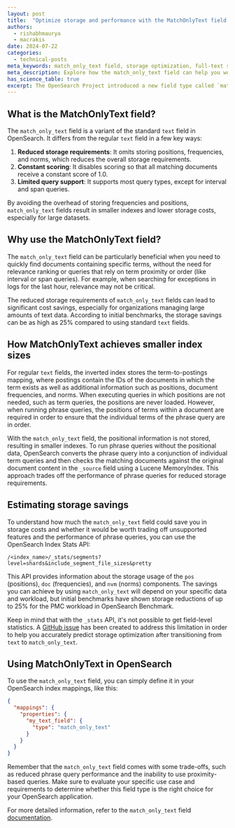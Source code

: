 ```yaml
---
layout: post
title:  "Optimize storage and performance with the MatchOnlyText field in OpenSearch"
authors:
  - rishabhmaurya
  - macrakis
date: 2024-07-22
categories:
  - technical-posts
meta_keywords: match_only_text field, storage optimization, full-text search OpenSearch, text query performance
meta_description: Explore how the match_only_text field can help you work with large datasets in OpenSearch while making it possible to optimize storage and performance at a reduced cost.
has_science_table: true
excerpt: The OpenSearch Project introduced a new field type called `match_only_text` in version 2.12. This field type is designed for full-text search scenarios where scoring and positional information of terms within a document are not critical. If you're working with large datasets in OpenSearch and looking to optimize storage and performance, then the `match_only_text` field could be an interesting option to explore.
---
```



<style>

.light-green-clr {
    background-color: #e3f8e3;
}

.bold {
    font-weight: 700;
}

.left {
    text-align: left;
}

.center {
    text-align: center;
}

table { 
    font-size: 16px; 
}

h3 {
    font-size: 22px;
}

th {
    background-color: #f5f7f7;
}​

</style>


## What is the MatchOnlyText field?

The `match_only_text` field is a variant of the standard `text` field in OpenSearch. It differs from the regular `text` field in a few key ways:

1. **Reduced storage requirements**: It omits storing positions, frequencies, and norms, which reduces the overall storage requirements.
2. **Constant scoring**: It disables scoring so that all matching documents receive a constant score of 1.0.
3. **Limited query support**: It supports most query types, except for interval and span queries.

By avoiding the overhead of storing frequencies and positions, `match_only_text` fields result in smaller indexes and lower storage costs, especially for large datasets.

## Why use the MatchOnlyText field?

The `match_only_text` field can be particularly beneficial when you need to quickly find documents containing specific terms, without the need for relevance ranking or queries that rely on term proximity or order (like interval or span queries). For example, when searching for exceptions in logs for the last hour, relevance may not be critical.

The reduced storage requirements of `match_only_text` fields can lead to significant cost savings, especially for organizations managing large amounts of text data. According to initial benchmarks, the storage savings can be as high as 25% compared to using standard `text` fields.

## How MatchOnlyText achieves smaller index sizes

For regular `text` fields, the inverted index stores the term-to-postings mapping, where postings contain the IDs of the documents in which the term exists as well as additional information such as positions, document frequencies, and norms. When executing queries in which positions are not needed, such as term queries, the positions are never loaded. However, when running phrase queries, the positions of terms within a document are required in order to ensure that the individual terms of the phrase query are in order.

With the `match_only_text` field, the positional information is not stored, resulting in smaller indexes. To run phrase queries without the positional data, OpenSearch converts the phrase query into a conjunction of individual term queries and then checks the matching documents against the original document content in the `_source` field using a Lucene MemoryIndex. This approach trades off the performance of phrase queries for reduced storage requirements.

## Estimating storage savings

To understand how much the `match_only_text` field could save you in storage costs and whether it would be worth trading off unsupported features and the performance of phrase queries, you can use the OpenSearch Index Stats API:

```
/<index_name>/_stats/segments?level=shards&include_segment_file_sizes&pretty
```

This API provides information about the storage usage of the `pos` (positions), `doc` (frequencies), and `nvm` (norms) components. The savings you can achieve by using `match_only_text` will depend on your specific data and workload, but initial benchmarks have shown storage reductions of up to 25% for the PMC workload in OpenSearch Benchmark.

Keep in mind that with the `_stats` API, it's not possible to get field-level statistics. A [GitHub issue](https://github.com/opensearch-project/OpenSearch/issues/6836#issuecomment-1758529469) has been created to address this limitation in order to help you accurately predict storage optimization after transitioning from `text` to `match_only_text`.

## Using MatchOnlyText in OpenSearch

To use the `match_only_text` field, you can simply define it in your OpenSearch index mappings, like this:

```json
{
  "mappings": {
    "properties": {
      "my_text_field": {
        "type": "match_only_text"
      }
    }
  }
}
```

Remember that the `match_only_text` field comes with some trade-offs, such as reduced phrase query performance and the inability to use proximity-based queries. Make sure to evaluate your specific use case and requirements to determine whether this field type is the right choice for your OpenSearch application.

For more detailed information, refer to the `match_only_text` field [documentation](https://opensearch.org/docs/latest/field-types/supported-field-types/match-only-text).
